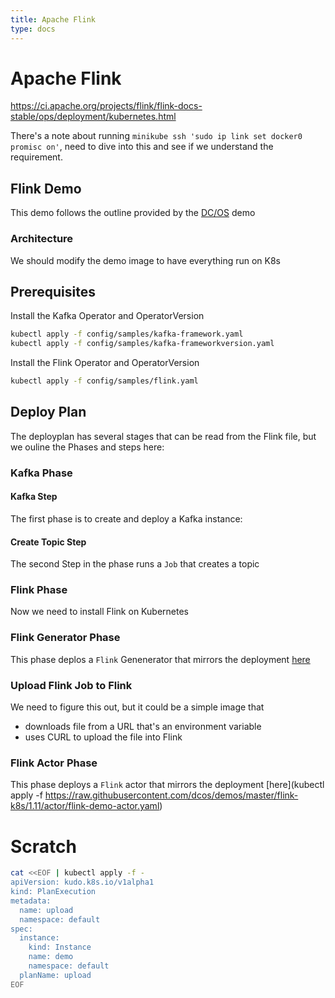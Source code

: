 ```yaml
---
title: Apache Flink
type: docs
---
```


# Apache Flink

https://ci.apache.org/projects/flink/flink-docs-stable/ops/deployment/kubernetes.html

There's a note about running `minikube ssh 'sudo ip link set docker0 promisc on'`, need to dive into this and see if we understand the requirement.


## Flink Demo

This demo follows the outline provided by the [DC/OS](https://github.com/dcos/demos/tree/master/flink-k8s/1.11) demo

### Architecture

We should modify the demo image to have everything run on K8s

## Prerequisites

Install the Kafka Operator and OperatorVersion

```bash
kubectl apply -f config/samples/kafka-framework.yaml
kubectl apply -f config/samples/kafka-frameworkversion.yaml
```

Install the Flink Operator and OperatorVersion
```bash
kubectl apply -f config/samples/flink.yaml
```


## Deploy Plan
The deployplan has several stages that can be read from the Flink file, but we ouline the Phases and steps here:

### Kafka Phase

#### Kafka Step
The first phase is to create and deploy a Kafka instance:

#### Create Topic Step

The second Step in the phase runs a `Job` that creates a topic

### Flink Phase

Now we need to install Flink on Kubernetes


### Flink Generator Phase

This phase deplos a `Flink` Genenerator that mirrors the deployment [here](https://github.com/dcos/demos/blob/master/flink-k8s/1.11/generator/flink-demo-generator.yaml)


### Upload Flink Job to Flink

We need to figure this out, but it could be a simple image that

* downloads file from a URL that's an environment variable
* uses CURL to upload the file into Flink

### Flink Actor Phase

This phase deploys a `Flink` actor that mirrors the deployment [here](kubectl apply -f https://raw.githubusercontent.com/dcos/demos/master/flink-k8s/1.11/actor/flink-demo-actor.yaml)



# Scratch
```bash
cat <<EOF | kubectl apply -f -
apiVersion: kudo.k8s.io/v1alpha1
kind: PlanExecution
metadata:
  name: upload
  namespace: default
spec:
  instance:
    kind: Instance
    name: demo
    namespace: default
  planName: upload
EOF
```

